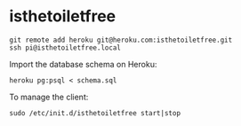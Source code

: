isthetoiletfree
===============

```
git remote add heroku git@heroku.com:isthetoiletfree.git
ssh pi@isthetoiletfree.local
```

Import the database schema on Heroku:

```
heroku pg:psql < schema.sql
```

To manage the client:

```
sudo /etc/init.d/isthetoiletfree start|stop
```
